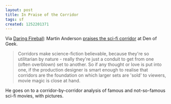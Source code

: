 ```yaml
---
layout: post
title: In Praise of the Corridor
tags: sf
created: 1252201371
---
```

Via [Daring Fireball](http://daringfireball.net/linked/2009/09/04/scifi-corridor): Martin Anderson [praises the sci-fi corridor](http://www.denofgeek.com/movies/313130/in_praise_of_the_scifi_corridor.html) at Den of Geek.

> Corridors make science-fiction believable, because they're so utilitarian by nature - really they're just a conduit to get from one (often overblown) set to another. So if any thought or love is put into one, if the production designer is smart enough to realise that corridors are the foundation on which larger sets are 'sold' to viewers, movie magic is close at hand.

He goes on to a corridor-by-corridor analysis of famous and not-so-famous sci-fi movies, with pictures.
